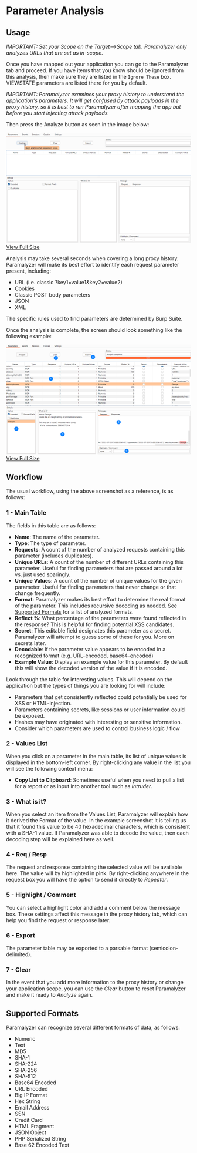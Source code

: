 # Parameter Analysis

## Usage

*IMPORTANT: Set your Scope on the Target-->Scope tab. Paramalyzer only analyzes URLs that are set as in-scope.*

Once you have mapped out your application you can go to the Paramalyzer tab and proceed.  If you have items that you know
should be ignored from this analysis, then make sure they are listed in the `Ignore These` box. VIEWSTATE parameters are
listed there for you by default.

*IMPORTANT: Paramalyzer examines your proxy history to understand the application's parameters. It will get confused by attack payloads in the proxy history, so it is best to run Paramalyzer after mapping the app but before you start injecting attack payloads.*

Then press the Analyze button as seen in the image below: 

![Analyzer Tab](screenshots/02-analyzer-parameters-v2-2-1.png)
[View Full Size](screenshots/02-analyzer-parameters-v2-2-1.png)

Analysis may take several seconds when covering a long proxy history.  Paramalyzer will make its best effort to identify 
each request parameter present, including:

* URL (i.e. classic ?key1=value1&key2=value2)
* Cookies
* Classic POST body parameters
* JSON
* XML

The specific rules used to find parameters are determined by Burp Suite.

Once the analysis is complete, the screen should look something like the following example:

![Analyzer Tab Complete](screenshots/03-analyzer-parameters-v2-2-1.png) 
[View Full Size](screenshots/03-analyzer-parameters-v2-2-1.png) 

## Workflow

The usual workflow, using the above screenshot as a reference, is as follows:

### 1 - Main Table
The fields in this table are as follows:

* **Name**: The name of the parameter.
* **Type**: The type of parameter.
* **Requests**: A count of the number of analyzed requests containing this parameter (includes duplicates).
* **Unique URLs**: A count of the number of different URLs containing this parameter.  Useful for finding parameters that are passed around a lot vs. just used sparingly.
* **Unique Values**: A count of the number of unique values for the given parameter.  Useful for finding parameters that never change or that change frequently.
* **Format**: Paramalyzer makes its best effort to determine the real format of the parameter. This includes recursive decoding as needed. See [Supported Formats](#supported-formats) for a list of analyzed formats.
* **Reflect %**: What percentage of the parameters were found reflected in the response?  This is helpful for finding potential XSS candidates.
* **Secret**: This editable field designates this parameter as a secret. Paramalyzer will attempt to guess some of these for you. More on secrets later. 
* **Decodable**: If the parameter value appears to be encoded in a recognized format (e.g. URL-encoded, base64-encoded)
* **Example Value**: Display an example value for this parameter. By default this will show the decoded version of the value if it is encoded.

Look through the table for interesting values.  This will depend on the application but the types of things you are looking for will include:

* Parameters that get consistently reflected could potentially be used for XSS or HTML-injection.
* Parameters containing secrets, like sessions or user information could be exposed.
* Hashes may have originated with interesting or sensitive information.
* Consider which parameters are used to control business logic / flow

### 2 - Values List
When you click on a parameter in the main table, its list of unique values is displayed in the bottom-left corner.
By right-clicking any value in the list you will see the following context menu:

* **Copy List to Clipboard**: Sometimes useful when you need to pull a list for a report or as input into another tool such as *Intruder*.

### 3 - What is it?
When you select an item from the Values List, Paramalyzer will explain how it derived the Format of the value. In the example 
screenshot it is telling us that it found this value to be 40 hexadecimal characters, which is consistent with a SHA-1 value.
If Paramalyzer was able to decode the value, then each decoding step will be explained here as well.

### 4 - Req / Resp
The request and response containing the selected value will be available here.  The value will by highlighted in pink. 
By right-clicking anywhere in the request box you will have the option to send it directly to *Repeater*. 

### 5 - Highlight / Comment
You can select a highlight color and add a comment below the message box. These settings affect this message in the proxy 
history tab, which can help you find the request or response later.

### 6 - Export
The parameter table may be exported to a parsable format (semicolon-delimited).

### 7 - Clear
In the event that you add more information to the proxy history or change your application scope, you can use the _Clear_ 
button to reset Paramalyzer and make it ready to _Analyze_ again.  


## Supported Formats
Paramalyzer can recognize several different formats of data, as follows:

* Numeric
* Text
* MD5
* SHA-1
* SHA-224
* SHA-256
* SHA-512
* Base64 Encoded
* URL Encoded
* Big IP Format
* Hex String
* Email Address
* SSN
* Credit Card
* HTML Fragment
* JSON Object
* PHP Serialized String
* Base 62 Encoded Text